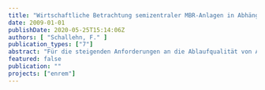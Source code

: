 ```yaml
---
title: "Wirtschaftliche Betrachtung semizentraler MBR-Anlagen in Abhängigkeit von den Reinigungszielen."
date: 2009-01-01
publishDate: 2020-05-25T15:14:06Z
authors: [ "Schallehn, F." ]
publication_types: ["7"]
abstract: "Für die steigenden Anforderungen an die Ablaufqualität von Abwasserreinigungsanlagen sind Membranbelebungsanlagen (MBR-Anlagen) durch ihre hohen Reinigungsleistungen bezüglich den Nährstoffen wie Phosphor und Stickstoff sowie die Zurückhaltung von Bakterien eine geeignete Lösung. Ziel dieser Untersuchung war es, auf der Grundlage zweier in Berlin mit kommunalem Abwasser betriebenen MBR-Anlagen die Kosten semizentraler MBRAnlagen in Abhängigkeit von ihrer Größe und ihrer Reinigungsleistung zu vergleichen. Es handelt sich bei diesen Anlagen um eine Demonstrationsanlage für 130 EW und eine Pilotanlage für 50 EW, wobei sich die Technisierungsgrade und Reinigungsziele der beiden Anlagen stark unterscheiden. Ein Upscaling machte den Vergleich zwischen MBR-Anlagen mit Größen von 50 bis 5.000 EW möglich. Die Investitionskosten wurden anhand der einzelnen Anlagenteile aufgegliedert und für größere Anlagen mit Hilfe der Kapazitätsmethode abgeschätzt. In die Betrachtung der Betriebskosten gingen Personal-, Schlammentsorgungs-, Energie- und Chemikalienkosten sowie die Kosten für Wartung und Instandhaltung und die Abwasserabgabe ein. Aus den ermittelten Investitions- und Betriebskosten wurden mit einer dynamischen Kostenvergleichsrechnung die durchschnittlichen Jahreskosten berechnet. Um die Reinigungsleistung zu bewerten, wurde eine Einteilung in Reinigungsklassen mit unterschiedlichen Eliminationsraten für den chemischen Sauerstoffbedarf, Stickstoff und Phosphor vorgenommen, in die die MBR-Anlagen eingeordnet wurden. Die Untersuchung ergab, dass die vergleichsweise hohen spezifischen Kosten der betriebenen Anlagen mit zunehmender Anlagengröße stark abfallen. Sie sinken bei einer Anlagengröße von 1.000 EW auf ca. 2 €/m³. Die Erreichung einer hohen Ablaufgüte kann durch unterschiedliche Technologien erzielt werden. Es ist dafür bei den untersuchten MBR-Anlagen ein hoher Chemikalienaufwand oder ein hoher Energieaufwand nötig."
featured: false
publication: ""
projects: ["enrem"]
---
```



